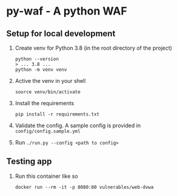 # py-waf - A python WAF

## Setup for local development
1. Create venv for Python 3.8 (in the root directory of the project)
    ```shell script
   python --version
   > ... 3.8 ...
   python -m venv venv
    ```
2. Active the venv in your shell
    ```shell script
   source venv/bin/activate
    ```
3. Install the requirements
    ```shell script
   pip install -r requirements.txt 
   ```
   
4. Validate the config. A sample config is provided in `config/config.sample.yml`

5. Run `./run.py --config <path to config>`

 ## Testing app
 1. Run this container like so
    ```
    docker run --rm -it -p 8080:80 vulnerables/web-dvwa
    ```